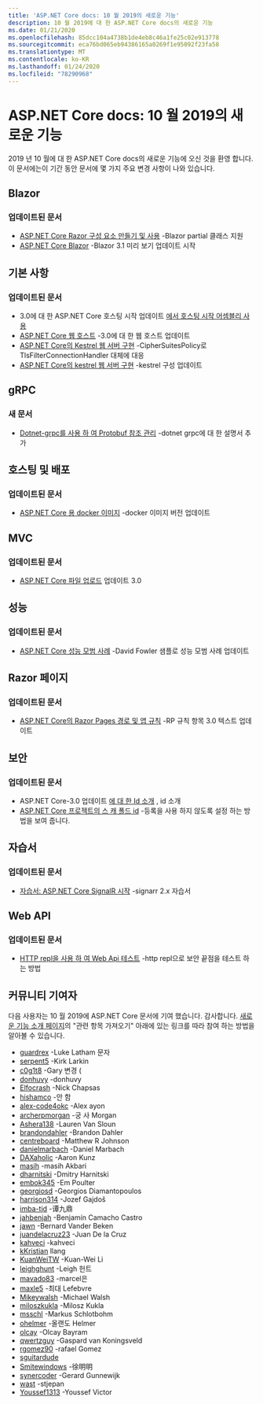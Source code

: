 ```yaml
---
title: 'ASP.NET Core docs: 10 월 2019의 새로운 기능'
description: 10 월 2019에 대 한 ASP.NET Core docs의 새로운 기능
ms.date: 01/21/2020
ms.openlocfilehash: 85dcc104a4738b1de4eb8c46a1fe25c02e913778
ms.sourcegitcommit: eca76bd065eb94386165a0269f1e95092f23fa58
ms.translationtype: MT
ms.contentlocale: ko-KR
ms.lasthandoff: 01/24/2020
ms.locfileid: "78290968"
---
```

# <a name="aspnet-core-docs-whats-new-for-october-2019"></a>ASP.NET Core docs: 10 월 2019의 새로운 기능

2019 년 10 월에 대 한 ASP.NET Core docs의 새로운 기능에 오신 것을 환영 합니다. 이 문서에는이 기간 동안 문서에 몇 가지 주요 변경 사항이 나와 있습니다.

## <a name="blazor"></a>Blazor

### <a name="updated-articles"></a>업데이트된 문서

- [ASP.NET Core Razor 구성 요소 만들기 및 사용](../blazor/components.md) -Blazor partial 클래스 지원
- [ASP.NET Core Blazor](../blazor/get-started.md) -Blazor 3.1 미리 보기 업데이트 시작

## <a name="fundamentals"></a>기본 사항

### <a name="updated-articles"></a>업데이트된 문서

- 3\.0에 대 한 ASP.NET Core 호스팅 시작 업데이트 [에서 호스팅 시작 어셈블리 사용](../fundamentals/host/platform-specific-configuration.md)
- [ASP.NET Core 웹 호스트](../fundamentals/host/web-host.md) -3.0에 대 한 웹 호스트 업데이트
- [ASP.NET Core의 Kestrel 웹 서버 구현](../fundamentals/servers/kestrel.md) -CipherSuitesPolicy로 TlsFilterConnectionHandler 대체에 대응
- [ASP.NET Core의 kestrel 웹 서버 구현](../fundamentals/servers/kestrel.md) -kestrel 구성 업데이트

## <a name="grpc"></a>gRPC

### <a name="new-articles"></a>새 문서

- [Dotnet-grpc를 사용 하 여 Protobuf 참조 관리](../grpc/dotnet-grpc.md) -dotnet grpc에 대 한 설명서 추가

## <a name="hosting-and-deployment"></a>호스팅 및 배포

### <a name="updated-articles"></a>업데이트된 문서

- [ASP.NET Core 용 docker 이미지](../host-and-deploy/docker/building-net-docker-images.md) -docker 이미지 버전 업데이트

## <a name="mvc"></a>MVC

### <a name="updated-articles"></a>업데이트된 문서

- [ASP.NET Core 파일 업로드](../mvc/models/file-uploads.md) 업데이트 3.0

## <a name="performance"></a>성능

### <a name="updated-articles"></a>업데이트된 문서

- [ASP.NET Core 성능 모범 사례](../performance/performance-best-practices.md) -David Fowler 샘플로 성능 모범 사례 업데이트

## <a name="razor-pages"></a>Razor 페이지

### <a name="updated-articles"></a>업데이트된 문서

- [ASP.NET Core의 Razor Pages 경로 및 앱 규칙](../razor-pages/razor-pages-conventions.md) -RP 규칙 항목 3.0 텍스트 업데이트

## <a name="security"></a>보안

### <a name="updated-articles"></a>업데이트된 문서

- ASP.NET Core-3.0 업데이트 [에 대 한 Id 소개](../security/authentication/identity.md) , id 소개
- [ASP.NET Core 프로젝트의 스 캐 폴드 id](../security/authentication/scaffold-identity.md) -등록을 사용 하지 않도록 설정 하는 방법을 보여 줍니다.

## <a name="tutorials"></a>자습서

### <a name="updated-articles"></a>업데이트된 문서

- [자습서: ASP.NET Core SignalR 시작](../tutorials/signalr.md) -signarr 2.x 자습서

## <a name="web-api"></a>Web API

### <a name="updated-articles"></a>업데이트된 문서

- [HTTP repl을 사용 하 여 Web Api 테스트](../web-api/http-repl.md) -http repl으로 보안 끝점을 테스트 하는 방법

## <a name="community-contributors"></a>커뮤니티 기여자

다음 사용자는 10 월 2019에 ASP.NET Core 문서에 기여 했습니다. 감사합니다. [새로운 기능 소개 페이지](index.yml)의 "관련 항목 가져오기" 아래에 있는 링크를 따라 참여 하는 방법을 알아볼 수 있습니다.

- [guardrex](https://github.com/guardrex) -Luke Latham 문자
- [serpent5](https://github.com/serpent5) -Kirk Larkin
- [c0g1t8](https://github.com/c0g1t8) -Gary 변경 (
- [donhuvy](https://github.com/donhuvy) -donhuvy
- [Elfocrash](https://github.com/Elfocrash) -Nick Chapsas
- [hishamco](https://github.com/hishamco) -안 함
- [alex-code4okc](https://github.com/alex-code4okc) -Alex ayon
- [archerpmorgan](https://github.com/archerpmorgan) -궁 사 Morgan
- [Ashera138](https://github.com/Ashera138) -Lauren Van Sloun
- [brandondahler](https://github.com/brandondahler) -Brandon Dahler
- [centreboard](https://github.com/centreboard) -Matthew R Johnson
- [danielmarbach](https://github.com/danielmarbach) -Daniel Marbach
- [DAXaholic](https://github.com/DAXaholic) -Aaron Kunz
- [masih](https://github.com/dev-masih) -masih Akbari
- [dharnitski](https://github.com/dharnitski) -Dmitry Harnitski
- [embok345](https://github.com/embok345) -Em Poulter
- [georgiosd](https://github.com/georgiosd) -Georgios Diamantopoulos
- [harrison314](https://github.com/harrison314) -Jozef Gajdoš
- [imba-tjd](https://github.com/imba-tjd) -谭九鼎
- [jahbenjah](https://github.com/jahbenjah) -Benjamín Camacho Castro
- [jawn](https://github.com/jawn) -Bernard Vander Beken
- [juandelacruz23](https://github.com/juandelacruz23) -Juan De la Cruz
- [kahveci](https://github.com/kahveci) -kahveci
- [kKristian](https://github.com/khellang) llang
- [KuanWeiTW](https://github.com/KuanWeiTW) -Kuan-Wei Li
- [leighghunt](https://github.com/leighghunt) -Leigh 헌트
- [mavado83](https://github.com/mavado83) -marcel은
- [maxle5](https://github.com/maxle5) -최대 Lefebvre
- [Mikeywalsh](https://github.com/Mikeywalsh) -Michael Walsh
- [miloszkukla](https://github.com/miloszkukla) -Milosz Kukla
- [msschl](https://github.com/msschl) -Markus Schlotbohm
- [ohelmer](https://github.com/ohelmer) -올랜도 Helmer
- [olcay](https://github.com/olcay) -Olcay Bayram
- [qwertzguy](https://github.com/qwertzguy) -Gaspard van Koningsveld
- [rgomez90](https://github.com/rgomez90) -rafael Gomez
- [sguitardude](https://github.com/sguitardude) 
- [Smitewindows](https://github.com/SmiteWindows) -徐明明
- [synercoder](https://github.com/synercoder) -Gerard Gunnewijk
- [wast](https://github.com/wast) -stjepan
- [Youssef1313](https://github.com/Youssef1313) -Youssef Victor
